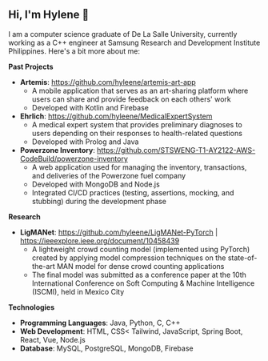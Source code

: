 ## Hi, I'm Hylene 👋

I am a computer science graduate of De La Salle University, currently working as a C++ engineer at Samsung Research and Development Institute Philippines. Here's a bit more about me:


**Past Projects**
- **Artemis**: https://github.com/hyleene/artemis-art-app
  - A mobile application that serves as an art-sharing platform where users can share and provide feedback on each others' work
  - Developed with Kotlin and Firebase
- **Ehrlich**: https://github.com/hyleene/MedicalExpertSystem
  - A medical expert system that provides preliminary diagnoses to users depending on their responses to health-related questions
  - Developed with Prolog and Java
- **Powerzone Inventory**: https://github.com/STSWENG-T1-AY2122-AWS-CodeBuild/powerzone-inventory
  - A web application used for managing the inventory, transactions, and deliveries of the Powerzone fuel company
  - Developed with MongoDB and Node.js
  - Integrated CI/CD practices (testing, assertions, mocking, and stubbing) during the development phase


**Research**
- **LigMANet**: https://github.com/hyleene/LigMANet-PyTorch | https://ieeexplore.ieee.org/document/10458439
  - A lightweight crowd counting model (implemented using PyTorch) created by applying model compression techniques on the state-of-the-art MAN model for dense crowd counting applications
  - The final model was submitted as a conference paper at the 10th International Conference on Soft Computing & Machine Intelligence (ISCMI), held in Mexico City


**Technologies**
- **Programming Languages**: Java, Python, C, C++
- **Web Development**: HTML, CSS< Tailwind, JavaScript, Spring Boot, React, Vue, Node.js
- **Database**: MySQL, PostgreSQL, MongoDB, Firebase
<!--
**hyleene/hyleene** is a ✨ _special_ ✨ repository because its `README.md` (this file) appears on your GitHub profile.

Here are some ideas to get you started:

- 🔭 I’m currently working on ...
- 🌱 I’m currently learning ...
- 👯 I’m looking to collaborate on ...
- 🤔 I’m looking for help with ...
- 💬 Ask me about ...
- 📫 How to reach me: ...
- 😄 Pronouns: ...
- ⚡ Fun fact: ...
-->
